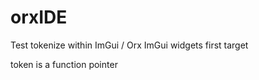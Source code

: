 # orxIDE

Test tokenize within ImGui / Orx
  ImGui widgets first target

token is a function pointer
